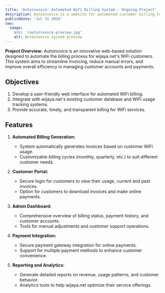 ```yaml
---
title: 'Autoinvoice: Automated WiFi Billing System - Ongoing Project'
description: Autoinvoice is a website for automated customer billing for WiFi services provided by wijaya.net. It streamlines the invoicing process for WiFi customers, enhancing efficiency and accuracy in billing operations.
publishDate: 'Jul 31 2024'
seo:
  image:
    src: '/autoinvoice-preview.jpg'
    alt: Autoinvoice system preview
---
```


**Project Overview:**
Autoinvoice is an innovative web-based solution designed to automate the billing process for wijaya.net's WiFi customers. This system aims to streamline invoicing, reduce manual errors, and improve overall efficiency in managing customer accounts and payments.


## Objectives
1. Develop a user-friendly web interface for automated WiFi billing.
2. Integrate with wijaya.net's existing customer database and WiFi usage tracking systems.
3. Provide accurate, timely, and transparent billing for WiFi services.

## Features
1. **Automated Billing Generation:**
   - System automatically generates invoices based on customer WiFi usage.
   - Customizable billing cycles (monthly, quarterly, etc.) to suit different customer needs.

2. **Customer Portal:**
   - Secure login for customers to view their usage, current and past invoices.
   - Option for customers to download invoices and make online payments.

3. **Admin Dashboard:**
   - Comprehensive overview of billing status, payment history, and customer accounts.
   - Tools for manual adjustments and customer support operations.

4. **Payment Integration:**
   - Secure payment gateway integration for online payments.
   - Support for multiple payment methods to enhance customer convenience.

5. **Reporting and Analytics:**
   - Generate detailed reports on revenue, usage patterns, and customer behavior.
   - Analytics tools to help wijaya.net optimize their service offerings.

